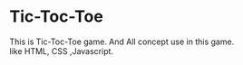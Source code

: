 # Tic-Toc-Toe
This is Tic-Toc-Toe game. And All concept use in this game.
<br>
like HTML, CSS ,Javascript.
